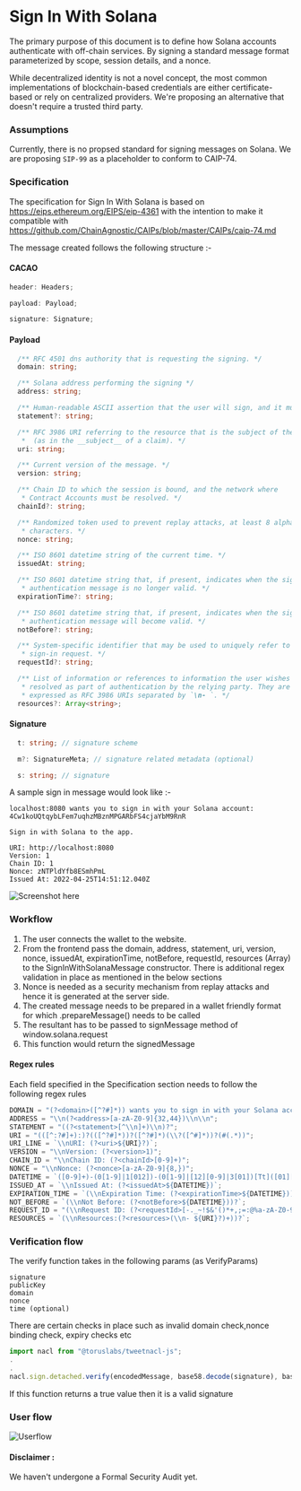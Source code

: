 # Sign In With Solana

The primary purpose of this document is to define how Solana accounts authenticate with off-chain services. By signing a standard message format parameterized by scope, session details, and a nonce.

While decentralized identity is not a novel concept, the most common implementations of blockchain-based credentials are either certificate-based or rely on centralized providers. We're proposing an alternative that doesn't require a trusted third party.

### Assumptions

Currently, there is no propsed standard for signing messages on Solana. We are proposing `SIP-99` as a placeholder to conform to CAIP-74.

### Specification

The specification for Sign In With Solana is based on https://eips.ethereum.org/EIPS/eip-4361 with the intention to make it compatible with https://github.com/ChainAgnostic/CAIPs/blob/master/CAIPs/caip-74.md

The message created follows the following structure :-

#### CACAO

```ts
header: Headers;

payload: Payload;

signature: Signature;
```

#### Payload

```ts
  /** RFC 4501 dns authority that is requesting the signing. */
  domain: string;

  /** Solana address performing the signing */
  address: string;

  /** Human-readable ASCII assertion that the user will sign, and it must not contain newline characters. */
  statement?: string;

  /** RFC 3986 URI referring to the resource that is the subject of the signing
   *  (as in the __subject__ of a claim). */
  uri: string;

  /** Current version of the message. */
  version: string;

  /** Chain ID to which the session is bound, and the network where
   * Contract Accounts must be resolved. */
  chainId?: string;

  /** Randomized token used to prevent replay attacks, at least 8 alphanumeric
   * characters. */
  nonce: string;

  /** ISO 8601 datetime string of the current time. */
  issuedAt: string;

  /** ISO 8601 datetime string that, if present, indicates when the signed
   * authentication message is no longer valid. */
  expirationTime?: string;

  /** ISO 8601 datetime string that, if present, indicates when the signed
   * authentication message will become valid. */
  notBefore?: string;

  /** System-specific identifier that may be used to uniquely refer to the
   * sign-in request. */
  requestId?: string;

  /** List of information or references to information the user wishes to have
   * resolved as part of authentication by the relying party. They are
   * expressed as RFC 3986 URIs separated by `\n- `. */
  resources?: Array<string>;
```

#### Signature

```ts
  t: string; // signature scheme

  m?: SignatureMeta; // signature related metadata (optional)

  s: string; // signature
```

A sample sign in message would look like :-

```
localhost:8080 wants you to sign in with your Solana account:
4Cw1koUQtqybLFem7uqhzMBznMPGARbFS4cjaYbM9RnR

Sign in with Solana to the app.

URI: http://localhost:8080
Version: 1
Chain ID: 1
Nonce: zNTPldYfb8ESmhPmL
Issued At: 2022-04-25T14:51:12.040Z
```

![Screenshot here](SIWS.png)

### Workflow

1. The user connects the wallet to the website.
2. From the frontend pass the domain, address, statement, uri, version, nonce, issuedAt, expirationTime, notBefore, requestId, resources (Array) to the SignInWithSolanaMessage constructor. There is additional regex validation in place as mentioned in the below sections
3. Nonce is needed as a security mechanism from replay attacks and hence it is generated at the server side.
4. The created message needs to be prepared in a wallet friendly format for which <message>.prepareMessage() needs to be called
5. The resultant has to be passed to signMessage method of window.solana.request
6. This function would return the signedMessage

#### Regex rules

Each field specified in the Specification section needs to follow the following regex rules

```js
DOMAIN = "(?<domain>([^?#]*)) wants you to sign in with your Solana account:";
ADDRESS = "\\n(?<address>[a-zA-Z0-9]{32,44})\\n\\n";
STATEMENT = "((?<statement>[^\\n]+)\\n)?";
URI = "(([^:?#]+):)?(([^?#]*))?([^?#]*)(\\?([^#]*))?(#(.*))";
URI_LINE = `\\nURI: (?<uri>${URI}?)`;
VERSION = "\\nVersion: (?<version>1)";
CHAIN_ID = "\\nChain ID: (?<chainId>[0-9]+)";
NONCE = "\\nNonce: (?<nonce>[a-zA-Z0-9]{8,})";
DATETIME = `([0-9]+)-(0[1-9]|1[012])-(0[1-9]|[12][0-9]|3[01])[Tt]([01][0-9]|2[0-3]):([0-5][0-9]):([0-5][0-9]|60)(.[0-9]+)?(([Zz])|([+|-]([01][0-9]|2[0-3]):[0-5][0-9]))`;
ISSUED_AT = `\\nIssued At: (?<issuedAt>${DATETIME})`;
EXPIRATION_TIME = `(\\nExpiration Time: (?<expirationTime>${DATETIME}))?`;
NOT_BEFORE = `(\\nNot Before: (?<notBefore>${DATETIME}))?`;
REQUEST_ID = "(\\nRequest ID: (?<requestId>[-._~!$&'()*+,;=:@%a-zA-Z0-9]*))?";
RESOURCES = `(\\nResources:(?<resources>(\\n- ${URI}?)+))?`;
```

### Verification flow

The verify function takes in the following params (as VerifyParams)

```
signature
publicKey
domain
nonce
time (optional)
```

There are certain checks in place such as invalid domain check,nonce binding check, expiry checks etc

```js
import nacl from "@toruslabs/tweetnacl-js";
.
.
nacl.sign.detached.verify(encodedMessage, base58.decode(signature), base58.decode(publicKey))
```

If this function returns a true value then it is a valid signature

### User flow

![Userflow](userflow.png)

#### Disclaimer :

We haven't undergone a Formal Security Audit yet.
